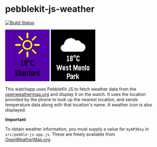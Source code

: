 # pebblekit-js-weather

[![Build Status](https://travis-ci.org/pebble-examples/pebblekit-js-weather.svg)](https://travis-ci.org/pebble-examples/pebblekit-js-weather)

![screenshot](weather-screenshot~color.png)
![screenshot](weather-screenshot~bw.png)

This watchapp uses PebbleKit JS to fetch weather data from the
[openweathermap.org](http://openweathermap.org/) and display it on the watch.
It uses the location provided by the phone to look up the nearest location, and
sends temperature data along with that location's name. A weather icon is also
displayed.

**Important**

To obtain weather information, you must supply a value for `myAPIKey` in 
`src/pebble-js-app.js`. These are freely available from
[OpenWeatherMap.org](https://openweathermap.org/appid).
